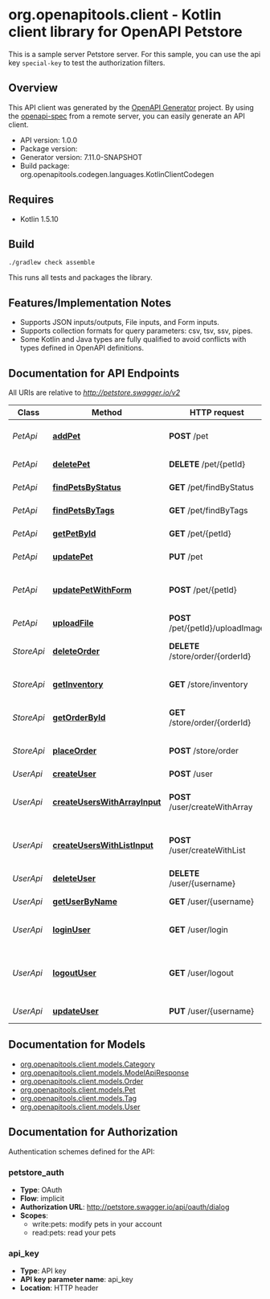 # org.openapitools.client - Kotlin client library for OpenAPI Petstore

This is a sample server Petstore server. For this sample, you can use the api key `special-key` to test the authorization filters.

## Overview
This API client was generated by the [OpenAPI Generator](https://openapi-generator.tech) project.  By using the [openapi-spec](https://github.com/OAI/OpenAPI-Specification) from a remote server, you can easily generate an API client.

- API version: 1.0.0
- Package version: 
- Generator version: 7.11.0-SNAPSHOT
- Build package: org.openapitools.codegen.languages.KotlinClientCodegen

## Requires

* Kotlin 1.5.10

## Build

```
./gradlew check assemble
```

This runs all tests and packages the library.

## Features/Implementation Notes

* Supports JSON inputs/outputs, File inputs, and Form inputs.
* Supports collection formats for query parameters: csv, tsv, ssv, pipes.
* Some Kotlin and Java types are fully qualified to avoid conflicts with types defined in OpenAPI definitions.


<a id="documentation-for-api-endpoints"></a>
## Documentation for API Endpoints

All URIs are relative to *http://petstore.swagger.io/v2*

| Class | Method | HTTP request | Description |
| ------------ | ------------- | ------------- | ------------- |
| *PetApi* | [**addPet**](docs/PetApi.md#addpet) | **POST** /pet | Add a new pet to the store |
| *PetApi* | [**deletePet**](docs/PetApi.md#deletepet) | **DELETE** /pet/{petId} | Deletes a pet |
| *PetApi* | [**findPetsByStatus**](docs/PetApi.md#findpetsbystatus) | **GET** /pet/findByStatus | Finds Pets by status |
| *PetApi* | [**findPetsByTags**](docs/PetApi.md#findpetsbytags) | **GET** /pet/findByTags | Finds Pets by tags |
| *PetApi* | [**getPetById**](docs/PetApi.md#getpetbyid) | **GET** /pet/{petId} | Find pet by ID |
| *PetApi* | [**updatePet**](docs/PetApi.md#updatepet) | **PUT** /pet | Update an existing pet |
| *PetApi* | [**updatePetWithForm**](docs/PetApi.md#updatepetwithform) | **POST** /pet/{petId} | Updates a pet in the store with form data |
| *PetApi* | [**uploadFile**](docs/PetApi.md#uploadfile) | **POST** /pet/{petId}/uploadImage | uploads an image |
| *StoreApi* | [**deleteOrder**](docs/StoreApi.md#deleteorder) | **DELETE** /store/order/{orderId} | Delete purchase order by ID |
| *StoreApi* | [**getInventory**](docs/StoreApi.md#getinventory) | **GET** /store/inventory | Returns pet inventories by status |
| *StoreApi* | [**getOrderById**](docs/StoreApi.md#getorderbyid) | **GET** /store/order/{orderId} | Find purchase order by ID |
| *StoreApi* | [**placeOrder**](docs/StoreApi.md#placeorder) | **POST** /store/order | Place an order for a pet |
| *UserApi* | [**createUser**](docs/UserApi.md#createuser) | **POST** /user | Create user |
| *UserApi* | [**createUsersWithArrayInput**](docs/UserApi.md#createuserswitharrayinput) | **POST** /user/createWithArray | Creates list of users with given input array |
| *UserApi* | [**createUsersWithListInput**](docs/UserApi.md#createuserswithlistinput) | **POST** /user/createWithList | Creates list of users with given input array |
| *UserApi* | [**deleteUser**](docs/UserApi.md#deleteuser) | **DELETE** /user/{username} | Delete user |
| *UserApi* | [**getUserByName**](docs/UserApi.md#getuserbyname) | **GET** /user/{username} | Get user by user name |
| *UserApi* | [**loginUser**](docs/UserApi.md#loginuser) | **GET** /user/login | Logs user into the system |
| *UserApi* | [**logoutUser**](docs/UserApi.md#logoutuser) | **GET** /user/logout | Logs out current logged in user session |
| *UserApi* | [**updateUser**](docs/UserApi.md#updateuser) | **PUT** /user/{username} | Updated user |


<a id="documentation-for-models"></a>
## Documentation for Models

 - [org.openapitools.client.models.Category](docs/Category.md)
 - [org.openapitools.client.models.ModelApiResponse](docs/ModelApiResponse.md)
 - [org.openapitools.client.models.Order](docs/Order.md)
 - [org.openapitools.client.models.Pet](docs/Pet.md)
 - [org.openapitools.client.models.Tag](docs/Tag.md)
 - [org.openapitools.client.models.User](docs/User.md)


<a id="documentation-for-authorization"></a>
## Documentation for Authorization


Authentication schemes defined for the API:
<a id="petstore_auth"></a>
### petstore_auth

- **Type**: OAuth
- **Flow**: implicit
- **Authorization URL**: http://petstore.swagger.io/api/oauth/dialog
- **Scopes**: 
  - write:pets: modify pets in your account
  - read:pets: read your pets

<a id="api_key"></a>
### api_key

- **Type**: API key
- **API key parameter name**: api_key
- **Location**: HTTP header

